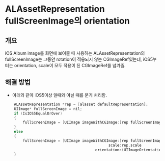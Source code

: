 ALAssetRepresentation fullScreenImage의 orientation
===================================================

개요
----

iOS Album image를 화면에 보여줄 때 사용하는 ALAssetRepresentation의
fullScreenImage는 그동안 rotation이 적용되지 않는 CGImageRef였는데,
iOS5부터는 orientation, scale이 모두 적용이 된 CGImageRef를 넘겨줌.

해결 방법
---------

-   아래와 같이 iOS5이상 일때와 아닐 때를 분기 처리함.

```objectivec
    ALAssetRepresentation *rep = [alasset defaultRepresentation];
    UIImage* fullScreenImage = nil;
    if (IsIOS5EqualOrOver)
    {
        fullScreenImage = [UIImage imageWithCGImage:[rep fullScreenImage]];
    }
    else
    {
        fullScreenImage = [UIImage imageWithCGImage:[rep fullScreenImage]
                                               scale:rep.scale
                                         orientation:(UIImageOrientation) rep.orientation];
    }
```
